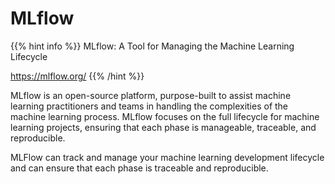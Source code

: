 # MLflow

{{% hint info %}}
MLflow: A Tool for Managing the Machine Learning Lifecycle

https://mlflow.org/
{{% /hint %}}

MLflow is an open-source platform, purpose-built to assist machine learning practitioners and teams in handling the complexities of the machine learning process. MLflow focuses on the full lifecycle for machine learning projects, ensuring that each phase is manageable, traceable, and reproducible.

MLFlow can track and manage your machine learning development lifecycle and can ensure that each phase is traceable and reproducible. 



